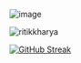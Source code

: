 ![image](https://github.com/user-attachments/assets/1b58f017-b2dc-46e1-9d39-c328a01becc4)

<p align="left"> <img src="https://komarev.com/ghpvc/?username=ritikkharya&label=Profile%20views&color=0e75b6&style=flat" alt="ritikkharya" /> </p>






[![GitHub Streak](https://streak-stats.demolab.com?user=RITIK-KHARYA&theme=highcontrast&hide_border=true&border_radius=5)](https://git.io/streak-stats)
